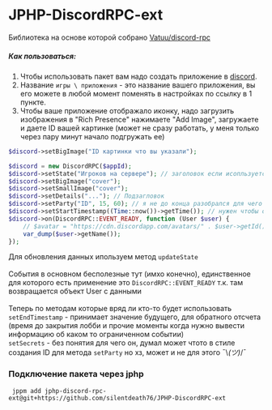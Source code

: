 # JPHP-DiscordRPC-ext

Библиотека на основе которой собрано [Vatuu/discord-rpc](https://github.com/Vatuu/discord-rpc)

##### Как пользоваться:

1. Чтобы использовать пакет вам надо создать приложение в [discord](https://discord.com/developers/applications).
2. Название `игры \ приложения` - это название вашего приложения, вы его можете в любой момент поменять в настройках по ссылку в 1 пункте.
3. Чтобы ваше приложение отображало иконку, надо загрузить изображения в "Rich Presence" нажимаете "Add Image", загружаете и даете ID вашей картинке (может не сразу работать, у меня только через пару минут начало подгружать ее)
```php
$discord->setBigImage("ID картинки что вы указали");
```

```php
$discord = new DiscordRPC($appId);
$discord->setState("Игроков на сервере"); // заголовок если исопльзуется метод setParty 
$discord->setBigImage("cover");
$discord->setSmallImage("cover");
$discord->setDetails("..."); // Подзагловок
$discord->setParty("ID", 15, 60); // я не до конца разобрался для чего первый аргумент (вообще не разбирался) по этому, можно все что угодно указать
$discord->setStartTimestamp((Time::now())->getTime()); // нужен чтобы отображалось сколько времени вы провели в вашем приложении
$discord->on(DiscordRPC::EVENT_READY, function (User $user) {
    // $avatar = "https://cdn.discordapp.com/avatars/" . $user->getId() . "/" . $user->getAvatar() . ".png";
    var_dump($user->getName());
});
```

Для обновления данных ипользуем метод `updateState`
<br><br>
События в основном бесполезные тут (имхо конечно), единственное для которого есть применение это `DiscordRPC::EVENT_READY` т.к. там возвращается объект User с данными
<br><br>
Теперь по методам которые вряд ли кто-то будет использовать
<br>
```setEndTimestamp``` - принимает значение будущего, для обратного отсчета (время до закрытия лобби и прочие моменты когда нужно вывести информацию об каком то ограниченном событии)
<br>
```setSecrets``` - без понятия для чего он, думал может чтото в стиле создания ID для метода ```setParty``` но хз, может и не для этого ¯\\_(ツ)_/¯


### Подключение пакета через jphp
```
 jppm add jphp-discord-rpc-ext@git+https://github.com/silentdeath76/JPHP-DiscordRPC-ext
```